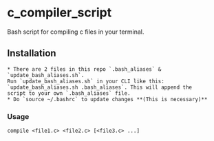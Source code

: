 # c_compiler_script
Bash script for compiling c files in your terminal.

## Installation
	* There are 2 files in this repo `.bash_aliases` & `update_bash_aliases.sh`. 
	Run `update_bash_aliases.sh` in your CLI like this: 
	`update_bash_aliases.sh .bash_aliases`. This will append the 
	script to your own `.bash_aliases` file.
	* Do `source ~/.bashrc` to update changes **(This is necessary)**

### Usage
`compile <file1.c> <file2.c> [<file3.c> ...]`
